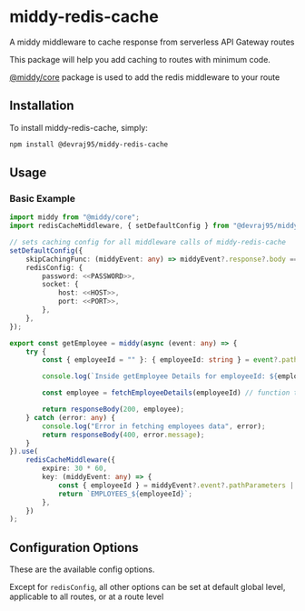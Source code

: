 # middy-redis-cache

A middy middleware to cache response from serverless API Gateway routes

This package will help you add caching to routes with minimum code.

[@middy/core](https://middy.js.org/) package is used to add the redis middleware to your route

## Installation

To install middy-redis-cache, simply:

```bash
npm install @devraj95/middy-redis-cache
```

## Usage

### Basic Example

```typescript
import middy from "@middy/core";
import redisCacheMiddleware, { setDefaultConfig } from "@devraj95/middy-redis-cache";

// sets caching config for all middleware calls of middy-redis-cache
setDefaultConfig({
    skipCachingFunc: (middyEvent: any) => middyEvent?.response?.body === "{}" || middyEvent?.response?.body === null,
    redisConfig: {
        password: <<PASSWORD>>,
        socket: {
            host: <<HOST>>,
            port: <<PORT>>,
        },
    },
});

export const getEmployee = middy(async (event: any) => {
    try {
        const { employeeId = "" }: { employeeId: string } = event?.pathParameters;

        console.log(`Inside getEmployee Details for employeeId: ${employeeId}`);

        const employee = fetchEmployeeDetails(employeeId) // function to fetch employee details

        return responseBody(200, employee);
    } catch (error: any) {
        console.log("Error in fetching employees data", error);
        return responseBody(400, error.message);
    }
}).use(
    redisCacheMiddleware({
        expire: 30 * 60,
        key: (middyEvent: any) => {
            const { employeeId } = middyEvent?.event?.pathParameters || {};
            return `EMPLOYEES_${employeeId}`;
        },
    })
);
```

## Configuration Options

These are the available config options.

Except for `redisConfig`, all other options can be set at default global level, applicable to all routes, or at a route level
